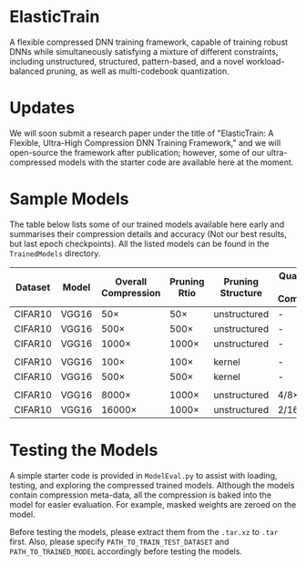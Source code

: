 # ElasticTrain
A flexible compressed DNN training framework, capable of training robust DNNs while simultaneously satisfying a mixture of different constraints, including unstructured, structured, pattern-based, and a novel workload-balanced pruning, as well as multi-codebook quantization.

# Updates
We will soon submit a research paper under the title of "ElasticTrain: A Flexible, Ultra-High Compression DNN Training Framework," and we will open-source the framework after publication; however, some of our ultra-compressed models with the starter code are available here at the moment.

# Sample Models
The table below lists some of our trained models available here early and summarises their compression details and accuracy (Not our best results, but last epoch checkpoints).
All the listed models can be found in the `TrainedModels` directory.

| Dataset | Model | Overall Compression | Pruning Rtio | Pruning Structure | Quantization Bits / Compression | Codebooks per Layer | Accuracy |
| ------- | ----- | ------------------- | ------------ | ----------------- | ------------------------------- | ------------------- | -------- |
| CIFAR10 | VGG16 |         50×         |     50×      |    unstructured   |               -                 |          -          |  93.08%  |
| CIFAR10 | VGG16 |         500×        |     500×     |    unstructured   |               -                 |          -          |  90.95%  |
| CIFAR10 | VGG16 |         1000×       |     1000×    |    unstructured   |               -                 |          -          |  89.51%  |
|         |       |                     |              |                   |                                 |                     |          |
| CIFAR10 | VGG16 |         100×        |     100×     |       kernel      |               -                 |          -          |  92.11%  |
| CIFAR10 | VGG16 |         500×        |     500×     |       kernel      |               -                 |          -          |  88.28%  |
|         |       |                     |              |                   |                                 |                     |          |
| CIFAR10 | VGG16 |         8000×       |     1000×    |    unstructured   |              4/8×               |          1          |  88.22%  |
| CIFAR10 | VGG16 |         16000×      |     1000×    |    unstructured   |              2/16×              |          64         |  87.86%  |

# Testing the Models
A simple starter code is provided in `ModelEval.py` to assist with loading, testing, and exploring the compressed trained models.
Although the models contain compression meta-data, all the compression is baked into the model for easier evaluation. For example, masked weights are zeroed on the model.

Before testing the models, please extract them from the `.tar.xz` to `.tar` first. Also, please specify `PATH_TO_TRAIN_TEST_DATASET` and `PATH_TO_TRAINED_MODEL` accordingly before testing the models.
